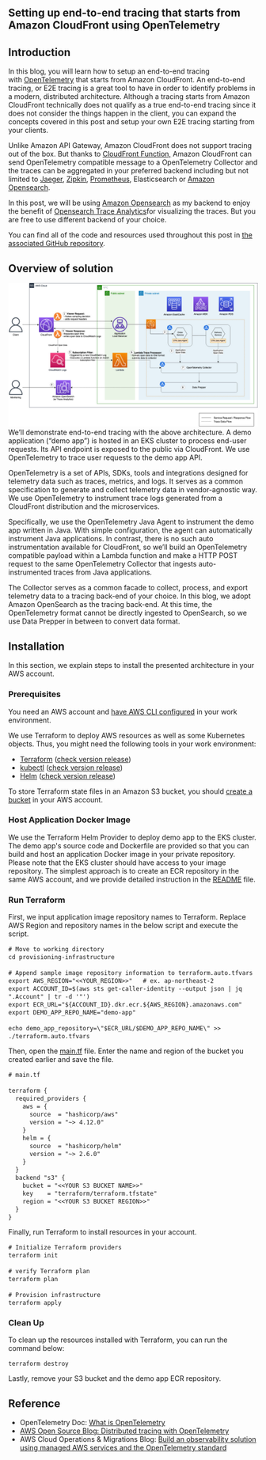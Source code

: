 ## Setting up end-to-end tracing that starts from Amazon CloudFront using OpenTelemetry

## Introduction
In this blog, you will learn how to setup an end-to-end tracing with [OpenTelemetry](https://opentelemetry.io/) that starts from Amazon CloudFront. An end-to-end tracing, or E2E tracing is a great tool to have in order to identify problems in a modern, distributed architecture. Although a tracing starts from Amazon CloudFront technically does not qualify as a true end-to-end tracing since it does not consider the things happen in the client, you can expand the concepts covered in this post and setup your own E2E tracing starting from your clients.  
  
Unlike Amazon API Gateway, Amazon CloudFront does not support tracing out of the box. But thanks to [CloudFront Function,](https://aws.amazon.com/lambda/edge/) Amazon CloudFront can send OpenTelemetry compatible message to a OpenTelemetry Collector and the traces can be aggregated in your preferred backend including but not limited to [Jaeger](https://www.jaegertracing.io/), [Zipkin](https://zipkin.io/), [Prometheus](https://prometheus.io/), Elasticsearch or [Amazon Opensearch](https://aws.amazon.com/opensearch-service/).  
  
In this post, we will be using [Amazon Opensearch](https://aws.amazon.com/opensearch-service/) as my backend to enjoy the benefit of [Opensearch Trace Analytics](https://docs.aws.amazon.com/opensearch-service/latest/developerguide/trace-analytics.html)for visualizing the traces. But you are free to use different backend of your choice.   
  
You can find all of the code and resources used throughout this post in [the associated GitHub repository](https://github.com/aws-samples/Load-testing-your-workload-running-on-Amazon-EKS-with-Locust).  
  

## Overview of solution
![](./overview.jpg)
We’ll demonstrate end-to-end tracing with the above architecture. A demo application (“demo app”) is hosted in an EKS cluster to process end-user requests. Its API endpoint is exposed to the public via CloudFront. We use OpenTelemetry to trace user requests to the demo app API.  

OpenTelemetry is a set of APIs, SDKs, tools and integrations designed for telemetry data such as traces, metrics, and logs. It serves as a common specification to generate and collect telemetry data in vendor-agnostic way. We use OpenTelemetry to instrument trace logs generated from a CloudFront distribution and the microservices.  

Specifically, we use the OpenTelemetry Java Agent to instrument the demo app written in Java. With simple configuration, the agent can automatically instrument Java applications. In contrast, there is no such auto instrumentation available for CloudFront, so we’ll build an OpenTelemetry compatible payload within a Lambda function and make a HTTP POST request to the same OpenTelemetry Collector that ingests auto-instrumented traces from Java applications.  

The Collector serves as a common facade to collect, process, and export telemetry data to a tracing back-end of your choice. In this blog, we adopt Amazon OpenSearch as the tracing back-end. At this time, the OpenTelemetry format cannot be directly ingested to OpenSearch, so we use Data Prepper in between to convert data format.  
  

## Installation
In this section, we explain steps to install the presented architecture in your AWS account.

### Prerequisites
You need an AWS account and 
[have AWS CLI configured](https://docs.aws.amazon.com/cli/latest/userguide/cli-chap-getting-started.html)
in your work environment.

We use Terraform to deploy AWS resources as well as some Kubernetes objects. Thus, you might need the following tools in your work environment:
- [Terraform](https://learn.hashicorp.com/tutorials/terraform/install-cli) ([check version release](https://github.com/hashicorp/terraform/releases))
- [kubectl](https://kubernetes.io/docs/tasks/tools/#kubectl) ([check version release](https://kubernetes.io/releases/))
- [Helm](https://helm.sh/docs/intro/install/) ([check version release](https://github.com/helm/helm/releases))

To store Terraform state files in an Amazon S3 bucket, 
you should [create a bucket](https://docs.aws.amazon.com/AmazonS3/latest/userguide/create-bucket-overview.html) 
in your AWS account.

### Host Application Docker Image
We use the Terraform Helm Provider to deploy demo app to the EKS cluster. 
The demo app's source code and Dockerfile are provided so that you can build and host an application Docker image 
in your private repository. Please note that the EKS cluster should have access to your image repository. 
The simplest approach is to create an ECR repository in the same AWS account, and we provide detailed instruction in the 
[README](https://github.com/aws-samples/amazon-cloudfront-end-to-end-tracing-with-opentelemetry/tree/main/prepare-application-docker-images) file.

### Run Terraform
First, we input application image repository names to Terraform. 
Replace AWS Region and repository names in the below script and execute the script.
```
# Move to working directory
cd provisioning-infrastructure

# Append sample image repository information to terraform.auto.tfvars
export AWS_REGION="<<YOUR_REGION>>"   # ex. ap-northeast-2
export ACCOUNT_ID=$(aws sts get-caller-identity --output json | jq ".Account" | tr -d '"')
export ECR_URL="${ACCOUNT_ID}.dkr.ecr.${AWS_REGION}.amazonaws.com"
export DEMO_APP_REPO_NAME="demo-app"

echo demo_app_repository=\"$ECR_URL/$DEMO_APP_REPO_NAME\" >> ./terraform.auto.tfvars
```
Then, open the [main.tf](https://github.com/aws-samples/amazon-cloudfront-end-to-end-tracing-with-opentelemetry/blob/main/provisioning-infrastructure/main.tf) file. 
Enter the name and region of the bucket you created earlier and save the file.
```
# main.tf

terraform {
  required_providers {
    aws = {
      source  = "hashicorp/aws"
      version = "~> 4.12.0"
    }
    helm = {
      source  = "hashicorp/helm"
      version = "~> 2.6.0"
    }
  }
  backend "s3" {
    bucket = "<<YOUR S3 BUCKET NAME>>"
    key    = "terraform/terraform.tfstate"
    region = "<<YOUR S3 BUCKET REGION>>"
  }
}
```
Finally, run Terraform to install resources in your account.
```
# Initialize Terraform providers
terraform init

# verify Terraform plan
terraform plan

# Provision infrastructure
terraform apply
```


### Clean Up
To clean up the resources installed with Terraform, you can run the command below:
```
terraform destroy
```
Lastly, remove your S3 bucket and the demo app ECR repository.


## Reference
-   OpenTelemetry Doc: [What is OpenTelemetry](https://opentelemetry.io/docs/concepts/what-is-opentelemetry/)
-   [AWS Open Source Blog: Distributed tracing with OpenTelemetry](https://aws.amazon.com/blogs/opensource/distributed-tracing-with-opentelemetry/)
-   AWS Cloud Operations & Migrations Blog: [Build an observability solution using managed AWS services and the OpenTelemetry standard](https://aws.amazon.com/blogs/mt/build-an-observability-solution-using-managed-aws-services-and-the-opentelemetry-standard/)